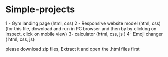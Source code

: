 # Simple-projects
1 - Gym landing page  (html, css)
2 - Responsive website model  (html, css)(for this file, download and run in PC browser and then by by clicking on inspect, click on mobile view)
3- calculator   (html, css, js )
4- Emoji changer ( html, css, js)

please download zip files, Extract it and open the .html files first
